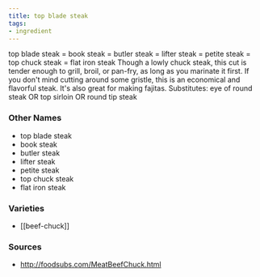 ```yaml
---
title: top blade steak
tags:
- ingredient
---
```

top blade steak = book steak = butler steak = lifter steak = petite steak = top chuck steak = flat iron steak Though a lowly chuck steak, this cut is tender enough to grill, broil, or pan-fry, as long as you marinate it first. If you don't mind cutting around some gristle, this is an economical and flavorful steak. It's also great for making fajitas. Substitutes: eye of round steak OR top sirloin OR round tip steak

### Other Names

* top blade steak
* book steak
* butler steak
* lifter steak
* petite steak
* top chuck steak
* flat iron steak

### Varieties

* [[beef-chuck]]

### Sources
* http://foodsubs.com/MeatBeefChuck.html
